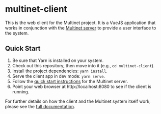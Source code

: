 # multinet-client

This is the web client for the Multinet project. It is a VueJS application that
works in conjunction with the [Multinet
server](https://github.com/multinet-app/multinet-server) to provide a user
interface to the system.

## Quick Start

1. Be sure that Yarn is installed on your system.
2. Check out this repository, then move into it (e.g., `cd multinet-client`).
3. Install the project dependencies: `yarn install`.
4. Serve the client app in dev mode: `yarn serve`.
5. Follow the [quick start instructions](https://github.com/multinet-app/multinet-server#quick-start) for the Multinet server.
6. Point your web browser at http://localhost:8080 to see if the client is
   running.

For further details on how the client and the Multinet system itself work, please
see the [full documentation](https://multinet-app.readthedocs.io).
